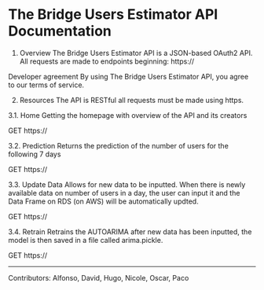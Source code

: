 # The Bridge Users Estimator API Documentation

1. Overview
The Bridge Users Estimator API is a JSON-based OAuth2 API. All requests are made to endpoints beginning: https://

Developer agreement
By using The Bridge Users Estimator API, you agree to our terms of service.

2. Resources
The API is RESTful all requests must be made using https.

3.1. Home
Getting the homepage with overview of the API and its creators

GET https://

3.2. Prediction
Returns the prediction of the number of users for the following 7 days 

GET https://

3.3. Update Data
Allows for new data to be inputted. When there is newly available data on number of users in a day, the user can input it and the Data Frame on RDS (on AWS) will be automatically updted.

GET https://

3.4. Retrain
Retrains the AUTOARIMA after new data has been inputted, the model is then saved in a file called arima.pickle.

GET https://

___________________________________________________________

Contributors: Alfonso, David, Hugo, Nicole, Oscar, Paco

